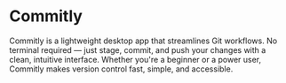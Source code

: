 # Commitly
Commitly is a lightweight desktop app that streamlines Git workflows. No terminal required — just stage, commit, and push your changes with a clean, intuitive interface. Whether you're a beginner or a power user, Commitly makes version control fast, simple, and accessible.
